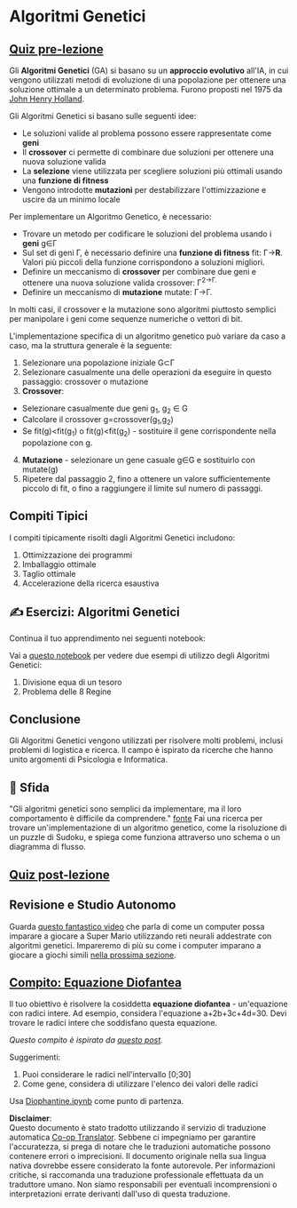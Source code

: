 <!--
CO_OP_TRANSLATOR_METADATA:
{
  "original_hash": "893aa368cb485da704b466a0f3775587",
  "translation_date": "2025-08-26T07:05:16+00:00",
  "source_file": "lessons/6-Other/21-GeneticAlgorithms/README.md",
  "language_code": "it"
}
-->
# Algoritmi Genetici

## [Quiz pre-lezione](https://ff-quizzes.netlify.app/en/ai/quiz/41)

Gli **Algoritmi Genetici** (GA) si basano su un **approccio evolutivo** all'IA, in cui vengono utilizzati metodi di evoluzione di una popolazione per ottenere una soluzione ottimale a un determinato problema. Furono proposti nel 1975 da [John Henry Holland](https://wikipedia.org/wiki/John_Henry_Holland).

Gli Algoritmi Genetici si basano sulle seguenti idee:

* Le soluzioni valide al problema possono essere rappresentate come **geni**
* Il **crossover** ci permette di combinare due soluzioni per ottenere una nuova soluzione valida
* La **selezione** viene utilizzata per scegliere soluzioni più ottimali usando una **funzione di fitness**
* Vengono introdotte **mutazioni** per destabilizzare l'ottimizzazione e uscire da un minimo locale

Per implementare un Algoritmo Genetico, è necessario:

 * Trovare un metodo per codificare le soluzioni del problema usando i **geni** g∈Γ
 * Sul set di geni Γ, è necessario definire una **funzione di fitness** fit: Γ→**R**. Valori più piccoli della funzione corrispondono a soluzioni migliori.
 * Definire un meccanismo di **crossover** per combinare due geni e ottenere una nuova soluzione valida crossover: Γ<sup>2</sub>→Γ.
 * Definire un meccanismo di **mutazione** mutate: Γ→Γ.

In molti casi, il crossover e la mutazione sono algoritmi piuttosto semplici per manipolare i geni come sequenze numeriche o vettori di bit.

L'implementazione specifica di un algoritmo genetico può variare da caso a caso, ma la struttura generale è la seguente:

1. Selezionare una popolazione iniziale G⊂Γ
2. Selezionare casualmente una delle operazioni da eseguire in questo passaggio: crossover o mutazione
3. **Crossover**:
  * Selezionare casualmente due geni g<sub>1</sub>, g<sub>2</sub> ∈ G
  * Calcolare il crossover g=crossover(g<sub>1</sub>,g<sub>2</sub>)
  * Se fit(g)<fit(g<sub>1</sub>) o fit(g)<fit(g<sub>2</sub>) - sostituire il gene corrispondente nella popolazione con g.
4. **Mutazione** - selezionare un gene casuale g∈G e sostituirlo con mutate(g)
5. Ripetere dal passaggio 2, fino a ottenere un valore sufficientemente piccolo di fit, o fino a raggiungere il limite sul numero di passaggi.

## Compiti Tipici

I compiti tipicamente risolti dagli Algoritmi Genetici includono:

1. Ottimizzazione dei programmi
1. Imballaggio ottimale
1. Taglio ottimale
1. Accelerazione della ricerca esaustiva

## ✍️ Esercizi: Algoritmi Genetici

Continua il tuo apprendimento nei seguenti notebook:

Vai a [questo notebook](../../../../../lessons/6-Other/21-GeneticAlgorithms/Genetic.ipynb) per vedere due esempi di utilizzo degli Algoritmi Genetici:

1. Divisione equa di un tesoro
1. Problema delle 8 Regine

## Conclusione

Gli Algoritmi Genetici vengono utilizzati per risolvere molti problemi, inclusi problemi di logistica e ricerca. Il campo è ispirato da ricerche che hanno unito argomenti di Psicologia e Informatica.

## 🚀 Sfida

"Gli algoritmi genetici sono semplici da implementare, ma il loro comportamento è difficile da comprendere." [fonte](https://wikipedia.org/wiki/Genetic_algorithm) Fai una ricerca per trovare un'implementazione di un algoritmo genetico, come la risoluzione di un puzzle di Sudoku, e spiega come funziona attraverso uno schema o un diagramma di flusso.

## [Quiz post-lezione](https://ff-quizzes.netlify.app/en/ai/quiz/42)

## Revisione e Studio Autonomo

Guarda [questo fantastico video](https://www.youtube.com/watch?v=qv6UVOQ0F44) che parla di come un computer possa imparare a giocare a Super Mario utilizzando reti neurali addestrate con algoritmi genetici. Impareremo di più su come i computer imparano a giocare a giochi simili [nella prossima sezione](../22-DeepRL/README.md).

## [Compito: Equazione Diofantea](../../../../../lessons/6-Other/21-GeneticAlgorithms/Diophantine.ipynb)

Il tuo obiettivo è risolvere la cosiddetta **equazione diofantea** - un'equazione con radici intere. Ad esempio, considera l'equazione a+2b+3c+4d=30. Devi trovare le radici intere che soddisfano questa equazione.

*Questo compito è ispirato da [questo post](https://habr.com/post/128704/).*

Suggerimenti:

1. Puoi considerare le radici nell'intervallo [0;30]
1. Come gene, considera di utilizzare l'elenco dei valori delle radici

Usa [Diophantine.ipynb](../../../../../lessons/6-Other/21-GeneticAlgorithms/Diophantine.ipynb) come punto di partenza.

**Disclaimer**:  
Questo documento è stato tradotto utilizzando il servizio di traduzione automatica [Co-op Translator](https://github.com/Azure/co-op-translator). Sebbene ci impegniamo per garantire l'accuratezza, si prega di notare che le traduzioni automatiche possono contenere errori o imprecisioni. Il documento originale nella sua lingua nativa dovrebbe essere considerato la fonte autorevole. Per informazioni critiche, si raccomanda una traduzione professionale effettuata da un traduttore umano. Non siamo responsabili per eventuali incomprensioni o interpretazioni errate derivanti dall'uso di questa traduzione.